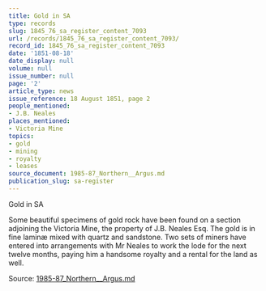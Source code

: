 ```yaml
---
title: Gold in SA
type: records
slug: 1845_76_sa_register_content_7093
url: /records/1845_76_sa_register_content_7093/
record_id: 1845_76_sa_register_content_7093
date: '1851-08-18'
date_display: null
volume: null
issue_number: null
page: '2'
article_type: news
issue_reference: 18 August 1851, page 2
people_mentioned:
- J.B. Neales
places_mentioned:
- Victoria Mine
topics:
- gold
- mining
- royalty
- leases
source_document: 1985-87_Northern__Argus.md
publication_slug: sa-register
---
```


Gold in SA

Some beautiful specimens of gold rock have been found on a section adjoining the Victoria Mine, the property of J.B. Neales Esq.  The gold is in fine laminæ mixed with quartz and sandstone.  Two sets of miners have entered into arrangements with Mr Neales to work the lode for the next twelve months, paying him a handsome royalty and a rental for the land as well.

Source: [1985-87_Northern__Argus.md](/downloads/markdown/1985-87_Northern__Argus.md)
